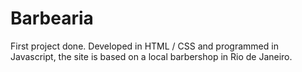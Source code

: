 # Barbearia

First project done. Developed in HTML / CSS and programmed in Javascript, the site is based on a local barbershop in Rio de Janeiro.
